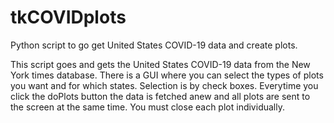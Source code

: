 # tkCOVIDplots
Python script to go get United States COVID-19 data and create plots.

This script goes and gets the United States COVID-19 data from the
New York times database. There is a GUI where you can select the 
types of plots you want and for which states. Selection is by 
check boxes. Everytime you click the doPlots button the data is 
fetched anew and all plots are sent to the screen at the same time.
You must close each plot individually.


